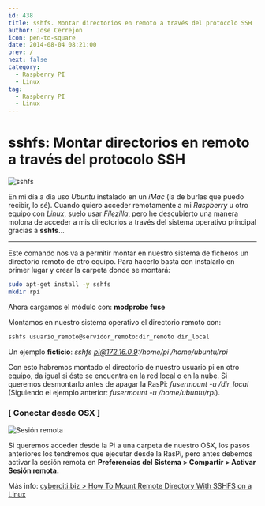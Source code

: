 ```yaml
---
id: 438
title: sshfs. Montar directorios en remoto a través del protocolo SSH
author: Jose Cerrejon
icon: pen-to-square
date: 2014-08-04 08:21:00
prev: /
next: false
category:
  - Raspberry PI
  - Linux
tag:
  - Raspberry PI
  - Linux
---
```


# sshfs: Montar directorios en remoto a través del protocolo SSH

![sshfs](/images/2014/08/sshfs.png)

En mi día a día uso *Ubuntu* instalado en un *iMac* (la de burlas que puedo recibir, lo sé). Cuando quiero acceder remotamente a mi *Raspberry* u otro equipo con *Linux*, suelo usar *Filezilla*, pero he descubierto una manera molona de acceder a mis directorios a través del sistema operativo principal gracias a **sshfs**...

- - -
Este comando nos va a permitir montar en nuestro sistema de ficheros un directorio remoto de otro equipo. Para hacerlo basta con instalarlo en primer lugar y crear la carpeta donde se montará:

```bash
sudo apt-get install -y sshfs
mkdir rpi
```

Ahora cargamos el módulo con: **modprobe fuse**

Montamos en nuestro sistema operativo el directorio remoto con:

```bash
sshfs usuario_remoto@servidor_remoto:dir_remoto dir_local
```

Un ejemplo **ficticio**: *sshfs pi@172.16.0.9:/home/pi /home/ubuntu/rpi*

Con esto habremos montado el directorio de nuestro usuario pi en otro equipo, da igual si éste se encuentra en la red local o en la nube. Si queremos desmontarlo antes de apagar la RasPi: *fusermount -u /dir_local* (Siguiendo el ejemplo anterior: *fusermount -u /home/ubuntu/rpi*).

### [ Conectar desde OSX ]

![Sesión remota](/images/2014/08/remoteOSX.png "Sesión remota")

Si queremos acceder desde la Pi a una carpeta de nuestro OSX, los pasos anteriores los tendremos que ejecutar desde la RasPi, pero antes debemos activar la sesión remota en **Preferencias del Sistema > Compartir > Activar Sesión remota.**

Más info: [cyberciti.biz > How To Mount Remote Directory With SSHFS on a Linux](http://www.cyberciti.biz/faq/how-to-mount-remote-directory-filesystems-with-sshfs-on-linux/)